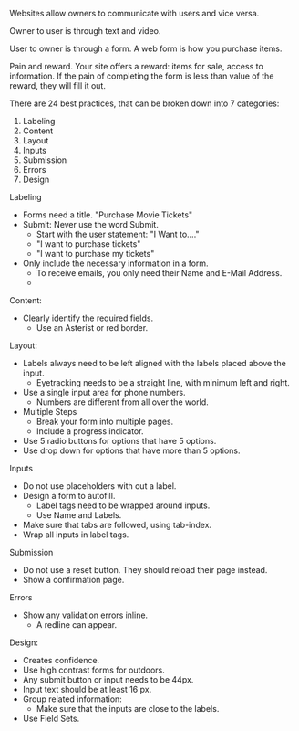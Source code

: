 Websites allow owners to communicate with users and vice versa. 

Owner to user is through text and video. 

User to owner is through a form. A web form is how you purchase items. 

Pain and reward. Your site offers a reward: items for sale, access to information. If the pain of completing the form is less than value of the reward, they will fill it out. 

There are 24 best practices, that can be broken down into 7 categories: 

1. Labeling
2. Content
3. Layout
4. Inputs
5. Submission
6. Errors
7. Design 

Labeling
-   Forms need a title. "Purchase Movie Tickets"
-   Submit: Never use the word Submit. 
    - Start with the user statement: "I Want to...."
    - "I want to purchase tickets" 
    - "I want to purchase my tickets"
- Only include the necessary information in a form. 
    - To receive emails, you only need their Name and E-Mail Address. 
    - 

Content:
- Clearly identify the required fields. 
    - Use an Asterist or red border. 

Layout: 
- Labels always need to be left aligned with the labels placed above the input. 
    - Eyetracking needs to be a straight line, with minimum left and right. 
- Use a single input area for phone numbers. 
    - Numbers are different from all over the world. 
- Multiple Steps
    - Break your form into multiple pages. 
    - Include a progress indicator. 
- Use 5 radio buttons for options that have 5 options. 
- Use drop down for options that have more than 5 options. 

Inputs
- Do not use placeholders with out a label. 
- Design a form to autofill. 
    - Label tags need to be wrapped around inputs. 
    - Use Name and Labels. 
- Make sure that tabs are followed, using tab-index. 
- Wrap all inputs in label tags. 

Submission
- Do not use a reset button. They should reload their page instead. 
- Show a confirmation page. 

Errors
- Show any validation errors inline. 
    - A redline can appear. 

Design:
- Creates confidence. 
- Use high contrast forms for outdoors. 
- Any submit button or input needs to be 44px. 
- Input text should be at least 16 px. 
- Group related information: 
    - Make sure that the inputs are close to the labels. 
- Use Field Sets. 
